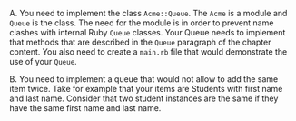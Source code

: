 A. You need to implement the class `Acme::Queue`. The `Acme` is a module and `Queue` is the class. The need for the module
is in order to prevent name clashes with internal Ruby `Queue` classes. Your Queue needs to implement that methods that are
described in the `Queue` paragraph of the chapter content. You also need to create a `main.rb` file that would demonstrate
the use of your `Queue`.

B. You need to implement a queue that would not allow to add the same item twice. Take for example that your items are Students
with first name and last name. Consider that two student instances are the same if they have the same first name and last name.
